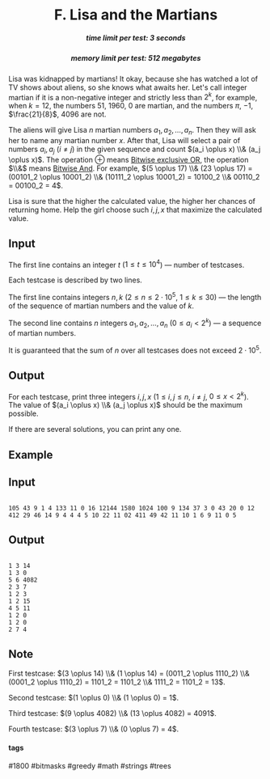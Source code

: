 <h1 style='text-align: center;'> F. Lisa and the Martians</h1>

<h5 style='text-align: center;'>time limit per test: 3 seconds</h5>
<h5 style='text-align: center;'>memory limit per test: 512 megabytes</h5>

Lisa was kidnapped by martians! It okay, because she has watched a lot of TV shows about aliens, so she knows what awaits her. Let's call integer martian if it is a non-negative integer and strictly less than $2^k$, for example, when $k = 12$, the numbers $51$, $1960$, $0$ are martian, and the numbers $\pi$, $-1$, $\frac{21}{8}$, $4096$ are not.

The aliens will give Lisa $n$ martian numbers $a_1, a_2, \ldots, a_n$. Then they will ask her to name any martian number $x$. After that, Lisa will select a pair of numbers $a_i, a_j$ ($i \neq j$) in the given sequence and count $(a_i \oplus x) \\& (a_j \oplus x)$. The operation $\oplus$ means [Bitwise exclusive OR](http://tiny.cc/xor_wiki), the operation $\\&$ means [Bitwise And](http://tiny.cc/and_wiki ). For example, $(5 \oplus 17) \\& (23 \oplus 17) = (00101_2 \oplus 10001_2) \\& (10111_2 \oplus 10001_2) = 10100_2 \\& 00110_2 = 00100_2 = 4$.

Lisa is sure that the higher the calculated value, the higher her chances of returning home. Help the girl choose such $i, j, x$ that maximize the calculated value.

## Input

The first line contains an integer $t$ ($1 \le t \le 10^4$) — number of testcases.

Each testcase is described by two lines.

The first line contains integers $n, k$ ($2 \le n \le 2 \cdot 10^5$, $1 \le k \le 30$) — the length of the sequence of martian numbers and the value of $k$.

The second line contains $n$ integers $a_1, a_2, \ldots, a_n$ ($0 \le a_i < 2^k$) — a sequence of martian numbers.

It is guaranteed that the sum of $n$ over all testcases does not exceed $2 \cdot 10^5$.

## Output

For each testcase, print three integers $i, j, x$ ($1 \le i, j \le n$, $i \neq j$, $0 \le x < 2^k$). The value of $(a_i \oplus x) \\& (a_j \oplus x)$ should be the maximum possible.

If there are several solutions, you can print any one.

## Example

## Input


```

105 43 9 1 4 133 11 0 16 12144 1580 1024 100 9 134 37 3 0 43 20 0 12 412 29 46 14 9 4 4 4 5 10 22 11 02 411 49 42 11 10 1 6 9 11 0 5
```
## Output


```

1 3 14
1 3 0
5 6 4082
2 3 7
1 2 3
1 2 15
4 5 11
1 2 0
1 2 0
2 7 4

```
## Note

First testcase: $(3 \oplus 14) \\& (1 \oplus 14) = (0011_2 \oplus 1110_2) \\& (0001_2 \oplus 1110_2) = 1101_2 = 1101_2 \\& 1111_2 = 1101_2 = 13$.

Second testcase: $(1 \oplus 0) \\& (1 \oplus 0) = 1$.

Third testcase: $(9 \oplus 4082) \\& (13 \oplus 4082) = 4091$.

Fourth testcase: $(3 \oplus 7) \\& (0 \oplus 7) = 4$.



#### tags 

#1800 #bitmasks #greedy #math #strings #trees 